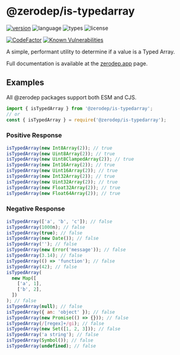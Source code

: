 # @zerodep/is-typedarray

[![version](https://img.shields.io/npm/v/@zerodep/is-typedarray?style=flat-square&color=blue)](https://www.npmjs.com/package/@zerodep/is-typedarray)
![language](https://img.shields.io/badge/typescript-100%25-blue?style=flat-square)
![types](https://img.shields.io/badge/types-included-blue?style=flat-square)
![license](https://img.shields.io/github/license/cdepage/zerodep?color=blue&style=flat-square)

[![CodeFactor](https://www.codefactor.io/repository/github/cdepage/zerodep/badge)](https://www.codefactor.io/repository/github/cdepage/zerodep)
[![Known Vulnerabilities](https://snyk.io/test/github/cdepage/zerodep/badge.svg)](https://snyk.io/test/github/cdepage/zerodep)

A simple, performant utility to determine if a value is a Typed Array.

Full documentation is available at the [zerodep.app](http://zerodep.app/#/is/typedarray) page.

## Examples

All @zerodep packages support both ESM and CJS.

```javascript
import { isTypedArray } from '@zerodep/is-typedarray';
// or
const { isTypedArray } = require('@zerodep/is-typedarray');
```

### Positive Response

```javascript
isTypedArray(new Int8Array(2)); // true
isTypedArray(new Uint8Array(2)); // true
isTypedArray(new Uint8ClampedArray(2)); // true
isTypedArray(new Int16Array(2)); // true
isTypedArray(new Uint16Array(2)); // true
isTypedArray(new Int32Array(2)); // true
isTypedArray(new Uint32Array(2)); // true
isTypedArray(new Float32Array(2)); // true
isTypedArray(new Float64Array(2)); // true
```

### Negative Response

```javascript
isTypedArray(['a', 'b', 'c']); // false
isTypedArray(1000n); // false
isTypedArray(true); // false
isTypedArray(new Date()); // false
isTypedArray(''); // false
isTypedArray(new Error('message')); // false
isTypedArray(3.14); // false
isTypedArray(() => 'function'); // false
isTypedArray(42); // false
isTypedArray(
  new Map([
    ['a', 1],
    ['b', 2],
  ])
); // false
isTypedArray(null); // false
isTypedArray({ an: 'object' }); // false
isTypedArray(new Promise(() => {})); // false
isTypedArray(/[regex]+/gi); // false
isTypedArray(new Set([1, 2, 3])); // false
isTypedArray('a string'); // false
isTypedArray(Symbol()); // false
isTypedArray(undefined); // false
```
